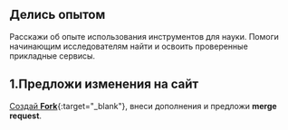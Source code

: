 ## Делись опытом

Расскажи об опыте использования инструментов для науки.
Помоги начинающим исследователям найти и освоить проверенные прикладные сервисы.

## 1.**Предложи изменения на сайт**

[Создай **Fork**](https://github.com/research-instruments/website){:target="_blank"}, внеси дополнения и предложи **merge request**.